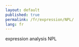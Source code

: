 ```yaml
---
layout: default
published: true
permalink: /fr/expression/NPL/
lang: fr
---
```


expression analysis NPL
